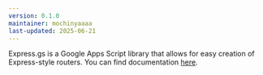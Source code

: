 ```yaml
---
version: 0.1.0
maintainer: mochinyaaaa
last-updated: 2025-06-21
---
```


Express.gs is a Google Apps Script library that allows for easy creation of Express-style routers. You can find documentation [here](https://sites.google.com/view/express-gs/docs).